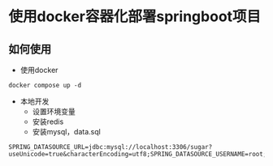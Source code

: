 # 使用docker容器化部署springboot项目
## 如何使用

- 使用docker
```shell
docker compose up -d
```

- 本地开发
  - 设置环境变量
  - 安装redis
  - 安装mysql，data.sql

```idea
SPRING_DATASOURCE_URL=jdbc:mysql://localhost:3306/sugar?useUnicode=true&characterEncoding=utf8;SPRING_DATASOURCE_USERNAME=root;MYSQL_ROOT_PASSWORD=123456;MYSQL_DATABASE=sugar
```